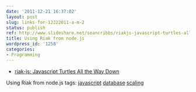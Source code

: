```yaml
---
date: '2011-12-21 16:37:02'
layout: post
slug: links-for-12222011-a-m-2
status: publish
ref: http://www.slideshare.net/seancribbs/riakjs-javascript-turtles-all-the-way-down
title: Using Riak from node.js
wordpress_id: '1258'
categories:
- Programming
---
```


  * [riak-js: Javascript Turtles All the Way Down](http://www.slideshare.net/seancribbs/riakjs-javascript-turtles-all-the-way-down)


Using Riak from node.js
 tags:                      [javascript](http://www.diigo.com/user/eobrain/javascript)            [database](http://www.diigo.com/user/eobrain/database)            [scaling](http://www.diigo.com/user/eobrain/scaling)
